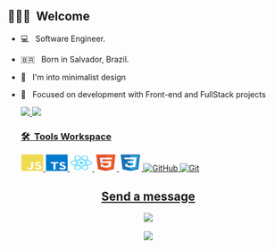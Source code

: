 <h2> 👨🏻‍💻 &nbsp;Welcome</h2>
  
- 💻 &nbsp; Software Engineer.
- 🇧🇷  &nbsp; Born in Salvador, Brazil.
- 🎨 &nbsp; I'm into minimalist design
- 📱 &nbsp; Focused on development with Front-end and FullStack projects 
  
  <a href="https://github.com/guilhermefcs7">
  <img height="180em" src="https://github-readme-stats.vercel.app/api?username=guilhermefcs7&show_icons=true&theme=dracula&include_all_commits=true&count_private=true"/>
  <img height="180em" src="https://github-readme-stats.vercel.app/api/top-langs/?username=guilhermefcs7&layout=compact&langs_count=7&theme=dracula"/>

  <h3> 🛠 &nbsp;Tools Workspace</h3>
  
  <img  alt="Rafa-Js" height="30" width="40" src="https://raw.githubusercontent.com/devicons/devicon/master/icons/javascript/javascript-plain.svg">
  <img  alt="Rafa-Ts" height="30" width="40" src="https://raw.githubusercontent.com/devicons/devicon/master/icons/typescript/typescript-plain.svg">
  <img alt="Rafa-React" height="30" width="40" src="https://raw.githubusercontent.com/devicons/devicon/master/icons/react/react-original.svg">
  <img  alt="Rafa-HTML" height="30" width="40" src="https://raw.githubusercontent.com/devicons/devicon/master/icons/html5/html5-original.svg">
  <img  alt="Rafa-CSS" height="30" width="40" src="https://raw.githubusercontent.com/devicons/devicon/master/icons/css3/css3-original.svg">
  <img height="40" src="https://cdn3.iconfinder.com/data/icons/inficons/512/github.png" alt="GitHub" />
  <img height="40" src="https://upload.wikimedia.org/wikipedia/commons/thumb/3/3f/Git_icon.svg/1024px-Git_icon.svg.png" alt="Git" />
   
  <br/>
<h2 align="center"> Send a message </h2>

<div style="display: inline_block" align = "center"  > 
   	     
<a href = "mailto:guilhermefalcao.cabral@gmail.com"><img src="https://img.shields.io/badge/-Gmail-%23333?style=for-the-badge&logo=gmail&logoColor=white" target="_blank"></a>   
 
<a href="https://www.linkedin.com/in/guilherme-falcão-580718208/" target="_blank"><img src="https://img.shields.io/badge/-LinkedIn-%230077B5?style=for-the-badge&logo=linkedin&logoColor=white" target="_blank"></a>
</div>
  
   
  



